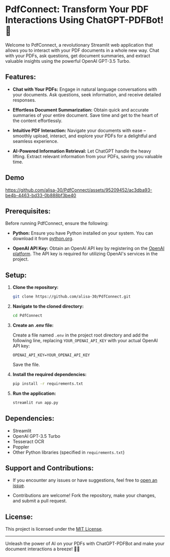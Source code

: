 # PdfConnect: Transform Your PDF Interactions Using ChatGPT-PDFBot! 📑

Welcome to PdfConnect, a revolutionary Streamlit web application that allows you to interact with your PDF documents in a whole new way. Chat with your PDFs, ask questions, get document summaries, and extract valuable insights using the powerful OpenAI GPT-3.5 Turbo.

## Features:

- **Chat with Your PDFs:** Engage in natural language conversations with your documents. Ask questions, seek information, and receive detailed responses.

- **Effortless Document Summarization:** Obtain quick and accurate summaries of your entire document. Save time and get to the heart of the content effortlessly.

- **Intuitive PDF Interaction:** Navigate your documents with ease – smoothly upload, interact, and explore your PDFs for a delightful and seamless experience.

- **AI-Powered Information Retrieval:** Let ChatGPT handle the heavy lifting. Extract relevant information from your PDFs, saving you valuable time.

## Demo

https://github.com/alisa-30/PdfConnect/assets/95209452/ac3dba93-be4b-4463-bd33-0b888bf3be40

## Prerequisites:

Before running PdfConnect, ensure the following:

- **Python:** Ensure you have Python installed on your system. You can download it from [python.org](https://www.python.org/).

- **OpenAI API Key:** Obtain an OpenAI API key by registering on the [OpenAI platform](https://platform.openai.com/). The API key is required for utilizing OpenAI's services in the project.

## Setup:

1. **Clone the repository:**

    ```bash
    git clone https://github.com/alisa-30/PdfConnect.git
    ```

2. **Navigate to the cloned directory:**

    ```bash
    cd PdfConnect
    ```

3. **Create an .env file:**

    Create a file named `.env` in the project root directory and add the following line, replacing `YOUR_OPENAI_API_KEY` with your actual OpenAI API key:

    ```env
    OPENAI_API_KEY=YOUR_OPENAI_API_KEY
    ```

    Save the file.

4. **Install the required dependencies:**

    ```bash
    pip install -r requirements.txt
    ```

5. **Run the application:**

    ```bash
    streamlit run app.py
    ```

## Dependencies:

- Streamlit
- OpenAI GPT-3.5 Turbo
- Tesseract OCR
- Poppler
- Other Python libraries (specified in `requirements.txt`)

## Support and Contributions:

- If you encounter any issues or have suggestions, feel free to [open an issue](https://github.com/alisa-30/PdfConnect/issues).

- Contributions are welcome! Fork the repository, make your changes, and submit a pull request.

## License:

This project is licensed under the [MIT License](LICENSE).

---

Unleash the power of AI on your PDFs with ChatGPT-PDFBot and make your document interactions a breeze! 📄💬

